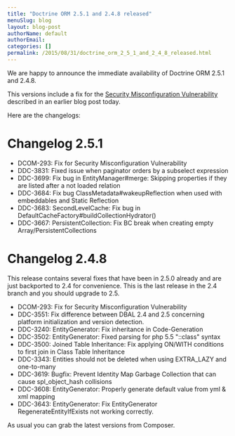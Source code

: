 ```yaml
---
title: "Doctrine ORM 2.5.1 and 2.4.8 released"
menuSlug: blog
layout: blog-post
authorName: default
authorEmail:
categories: []
permalink: /2015/08/31/doctrine_orm_2_5_1_and_2_4_8_released.html
---
```

We are happy to announce the immediate availability of Doctrine ORM
2.5.1 and 2.4.8.

This versions include a fix for the [Security Misconfiguration
Vulnerability](http://www.doctrine-project.org/2015/08/31/security_misconfiguration_vulnerability_in_various_doctrine_projects.html)
described in an earlier blog post today.

Here are the changelogs:

Changelog 2.5.1
===============

-   DCOM-293: Fix for Security Misconfiguration Vulnerability
-   DDC-3831: Fixed issue when paginator orders by a subselect
    expression
-   DDC-3699: Fix bug in EntityManager\#merge: Skipping properties if
    they are listed after a not loaded relation
-   DDC-3684: Fix bug ClassMetadata\#wakeupReflection when used with
    embeddables and Static Reflection
-   DDC-3683: SecondLevelCache: Fix bug in
    DefaultCacheFactory\#buildCollectionHydrator()
-   DDC-3667: PersistentCollection: Fix BC break when creating empty
    Array/PersistentCollections

Changelog 2.4.8
===============

This release contains several fixes that have been in 2.5.0 already and
are just backported to 2.4 for convenience. This is the last release in
the 2.4 branch and you should upgrade to 2.5.

-   DCOM-293: Fix for Security Misconfiguration Vulnerability
-   DDC-3551: Fix difference between DBAL 2.4 and 2.5 concerning
    platform initialization and version detection.
-   DDC-3240: EntityGenerator: Fix inheritance in Code-Generation
-   DDC-3502: EntityGenerator: Fixed parsing for php 5.5 "::class"
    syntax
-   DDC-3500: Joined Table Inheritance: Fix applying ON/WITH conditions
    to first join in Class Table Inheritance
-   DDC-3343: Entities should not be deleted when using EXTRA\_LAZY and
    one-to-many
-   DDC-3619: Bugfix: Prevent Identity Map Garbage Collection that can
    cause spl\_object\_hash collisions
-   DDC-3608: EntityGenerator: Properly generate default value from yml
    & xml mapping
-   DDC-3643: EntityGenerator: Fix EntityGenerator
    RegenerateEntityIfExists not working correctly.

As usual you can grab the latest versions from Composer.
